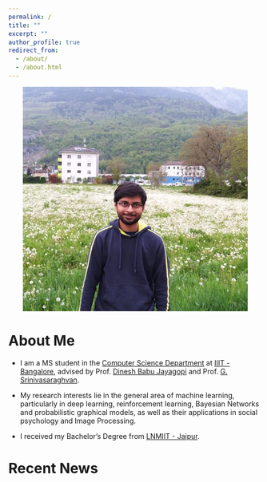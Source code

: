 ```yaml
---
permalink: /
title: ""
excerpt: ""
author_profile: true
redirect_from: 
  - /about/
  - /about.html
---
```


<p align="center">
  <img src="https://github.com/kyrs/kyrs.github.io/blob/master/images/shubham.jpg" alt="Photo" style="width: 450px;"/> 
</p>

# About Me
* I am a MS student in the [Computer Science Department](https://iiitb.ac.in/) at [IIIT - Bangalore](https://iiitb.ac.in/), advised by Prof. [Dinesh Babu Jayagopi](https://www.iiitb.ac.in/faculty/dinesh-babu-jayagopi/) and Prof. [G. Srinivasaraghvan](https://www.iiitb.ac.in/faculty/g-srinivasaraghavan). 
* My research interests lie in the general area of machine learning, particularly in deep learning, reinforcement learning, Bayesian Networks and probabilistic graphical models, as well as their applications in social psychology and Image Processing.

* I received my Bachelor’s Degree from [LNMIIT - Jaipur](https://www.lnmiit.ac.in/). 

# Recent News

<!-- * September 3, 2019. One paper accepted to NeurIPS 2019.
* April 21, 2019. Three papers accepted to ICML 2019.
* November 3, 2018. One paper accepted to AAAI 2019.
* August 9, 2017. I won the [Best Paper Award Honorable Mention](https://lantaoyu.github.io/files/sigir17-award.jpg) at [SIGIR 2017](http://sigir.org/sigir2017/program/awards/).
* August 6 - August 12, 2017. I attended the 40th International ACM SIGIR Conference on Research and Development in Information Retrieval held in Tokyo, Japan.
* July 26, 2017. I gave an [online talk](https://zhuanlan.zhihu.com/p/28151434) on ["Generative Adversarial Networks for Discrete Data"](http://lantaoyu.com/files/2017-07-26-gan-for-discrete-data.pdf) at [PaperWeekly](https://zhuanlan.zhihu.com/paperweekly).
* May 19, 2017. A paper titled "A Dynamic Attention Deep Model for Article Recommendation by Learning Human Editors’ Demonstration" was accepted to [KDD 2017](http://www.kdd.org/kdd2017/).
* April 19, 2017. I gave a [talk](http://lantaoyu.com/files/2017-04-19-gans-for-ir.pdf) on applying adversarial training techniques for information retrieval at Apex Lab, Shanghai Jiao Tong University.
* April 11, 2017. A paper titled "IRGAN: A Minimax Game for Unifying Generative and Discriminative Information Retrieval Models" was accepted to [SIGIR 2017](http://sigir.org/sigir2017/).
* February 4 - February 9, 2017. I attended the Thirty-First AAAI Conference on Artificial Intelligence held in San Francisco, California, US and gave a [talk](http://lantaoyu.com/files/2017-02-07-aaai-seqgan.pdf) on applying adversarial training for generating sequential data.
* November 11, 2016. A paper titled "SeqGAN: Sequence Generative Adversarial Nets with Policy Gradient" was accepted to [AAAI 2017](http://www.aaai.org/Conferences/AAAI/aaai17.php). -->

<!-- # Academic Services
* PC member / Reviewer: AAAI 2019, AAAI 2020, ICML 2020, NeurIPS 2020. -->